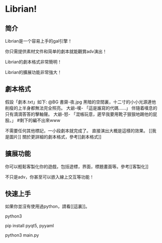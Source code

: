 # Librian!

## 简介
Librian是一个容易上手的gal引擎！

你只需提供素材文件和简单的劇本就能觀賞adv演出！

Librian的劇本格式非常簡明！

Librian的擴展功能非常強大！

## 劇本格式

假設「劇本.txt」如下:
    @BG 書齋-夜.jpg
    黑暗的空間裏，十二寸的小小光源連他削瘦的上半身都無法完全照亮。
    大爺-嘆- 「這是誰寫的代碼……」
    伴隨着嘆息的只有滴滴答答的擊軸聲。
    大爺-怒- 「混帳玩意，遲早我要用靴子狠狠地踢他的屁股。」
    #剩下的編不出來www

不需要任何其他標記，一小段劇本就完成了。
直接演出大概是這樣的效果。
[[我是圖片]]
關於更詳細的劇本格式，參考[[劇本格式]]

## 擴展功能

你可以輕鬆客製化你的遊戲，包括遊標，界面，標題畫面等。參考[[客製化]]

不只是adv，你甚至可以嵌入線上交互等功能！

## 快速上手

如果你並沒有使用過python，請看[[這裏]]。

python3

pip install pyqt5, pyyaml

python3 main.py

